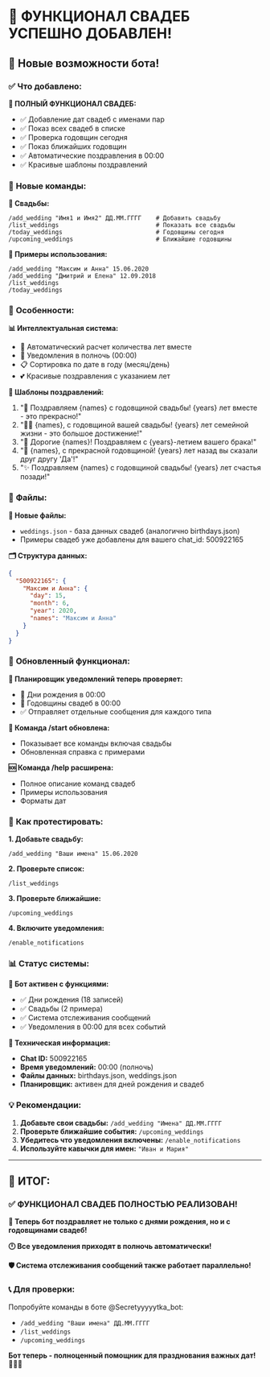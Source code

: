 # 💒 ФУНКЦИОНАЛ СВАДЕБ УСПЕШНО ДОБАВЛЕН!

## 🎉 Новые возможности бота!

### ✅ **Что добавлено:**

**💒 ПОЛНЫЙ ФУНКЦИОНАЛ СВАДЕБ:**
- ✅ Добавление дат свадеб с именами пар
- ✅ Показ всех свадеб в списке  
- ✅ Проверка годовщин сегодня
- ✅ Показ ближайших годовщин
- ✅ Автоматические поздравления в 00:00
- ✅ Красивые шаблоны поздравлений

### 📱 **Новые команды:**

**💒 Свадьбы:**
```
/add_wedding "Имя1 и Имя2" ДД.ММ.ГГГГ    # Добавить свадьбу
/list_weddings                           # Показать все свадьбы
/today_weddings                          # Годовщины сегодня
/upcoming_weddings                       # Ближайшие годовщины
```

**📝 Примеры использования:**
```
/add_wedding "Максим и Анна" 15.06.2020
/add_wedding "Дмитрий и Елена" 12.09.2018
/list_weddings
/today_weddings
```

### 🎊 **Особенности:**

**📊 Интеллектуальная система:**
- 📅 Автоматический расчет количества лет вместе
- 🔔 Уведомления в полночь (00:00)
- 📋 Сортировка по дате в году (месяц/день)
- 💕 Красивые поздравления с указанием лет

**🎨 Шаблоны поздравлений:**
1. "💒 Поздравляем {names} с годовщиной свадьбы! {years} лет вместе - это прекрасно!"
2. "👰🤵 {names}, с годовщиной вашей свадьбы! {years} лет семейной жизни - это большое достижение!"
3. "💝 Дорогие {names}! Поздравляем с {years}-летием вашего брака!"
4. "🎊 {names}, с прекрасной годовщиной! {years} лет назад вы сказали друг другу 'Да'!"
5. "✨ Поздравляем {names} с годовщиной свадьбы! {years} лет счастья позади!"

### 📁 **Файлы:**

**💾 Новые файлы:**
- `weddings.json` - база данных свадеб (аналогично birthdays.json)
- Примеры свадеб уже добавлены для вашего chat_id: 500922165

**🗂️ Структура данных:**
```json
{
  "500922165": {
    "Максим и Анна": {
      "day": 15,
      "month": 6,
      "year": 2020,
      "names": "Максим и Анна"
    }
  }
}
```

### 🚀 **Обновленный функционал:**

**🔔 Планировщик уведомлений теперь проверяет:**
- 🎂 Дни рождения в 00:00
- 💒 Годовщины свадеб в 00:00
- ✅ Отправляет отдельные сообщения для каждого типа

**📱 Команда /start обновлена:**
- Показывает все команды включая свадьбы
- Обновленная справка с примерами

**🆘 Команда /help расширена:**
- Полное описание команд свадеб
- Примеры использования
- Форматы дат

### 🧪 **Как протестировать:**

**1. Добавьте свадьбу:**
```
/add_wedding "Ваши имена" 15.06.2020
```

**2. Проверьте список:**
```
/list_weddings
```

**3. Проверьте ближайшие:**
```
/upcoming_weddings
```

**4. Включите уведомления:**
```
/enable_notifications
```

### 📊 **Статус системы:**

**🤖 Бот активен с функциями:**
- ✅ Дни рождения (18 записей)
- ✅ Свадьбы (2 примера)
- ✅ Система отслеживания сообщений
- ✅ Уведомления в 00:00 для всех событий

**🔧 Техническая информация:**
- **Chat ID:** 500922165
- **Время уведомлений:** 00:00 (полночь)
- **Файлы данных:** birthdays.json, weddings.json
- **Планировщик:** активен для дней рождения и свадеб

### 💡 **Рекомендации:**

1. **Добавьте свои свадьбы:** `/add_wedding "Имена" ДД.ММ.ГГГГ`
2. **Проверьте ближайшие события:** `/upcoming_weddings`
3. **Убедитесь что уведомления включены:** `/enable_notifications`
4. **Используйте кавычки для имен:** `"Иван и Мария"`

---

## 🎊 **ИТОГ:**

### ✅ **ФУНКЦИОНАЛ СВАДЕБ ПОЛНОСТЬЮ РЕАЛИЗОВАН!**

**💒 Теперь бот поздравляет не только с днями рождения, но и с годовщинами свадеб!**

**🕛 Все уведомления приходят в полночь автоматически!**

**🛡️ Система отслеживания сообщений также работает параллельно!**

### 📞 **Для проверки:**
Попробуйте команды в боте @Secretyyyyytka_bot:
- `/add_wedding "Ваши имена" ДД.ММ.ГГГГ`
- `/list_weddings`
- `/upcoming_weddings`

**Бот теперь - полноценный помощник для празднования важных дат!** 🚀💒✨ 